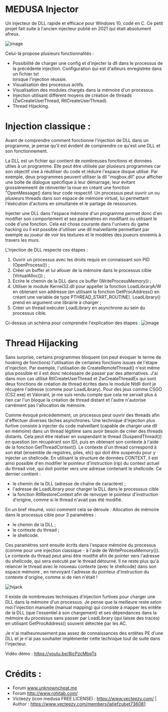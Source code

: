 # MEDUSA Injector

Un injecteur de DLL rapide et efficace pour Windows 10, codé en C. Ce petit projet fait suite à l'ancien injecteur publié en 2021 qui était absolument afreux. 



![image](https://github.com/ulyssepmt/MEDUSA-Injector/assets/89702597/bbe8df19-a229-4f08-8a58-633451b06bc7)

Celui-là propose plusieurs fonctionnalités : 

- Possibilité de charger une config et d'injecter la dll dans le processus de la précédente injection. Configuration qui est d'ailleurs enregistrée dans un fichier txt   
  lorsque l'injection réussie. 
- Visualisation des processus actifs. 
- Visualisation des modules chargés dans la mémoire d'un processus. 
- Injection utilisant différent moyens de création de threads (ZwCreateUserThread, RtlCreateUserThread).
- Thread Hijacking. 


# Injection classique :  

Avant de comprendre comment fonctionne l'injection de DLL dans un programme, je pense qu'il est évident de comprendre ce qu'est une DLL et son fonctionnement.

La DLL est un fichier qui contient de nombreuses fonctions et données utiles à un programme. Elle peut être utilisée par plusieurs programmes car son objectif vise à réutiliser du code et réduire l'espace disque utilisé. Par exemple, deux programmes peuvent utiliser la dll "msgbox.dll" pour afficher une boîte de dialogue spécifique à leur démarrage, leur évitant grossièremeent de réinventer la roue en créant une fonction "OpenMessage() dans leur code respectif.
Un processus peut ouvrir un ou plusieurs threads dans son espace de mémoire virtuel, lui permettant l'éxécution d'actions en simultanée et le partage de ressources.  

Injecter une DLL dans l'espace mémoire d'un programme permet donc d'en modifier son comportement et ses paramètres en modifiant ou utilisant le code d'une fonction. Cela est chose courante dans l'univers du game hacking ou il est possible d'utiliser une dll malveillante permettant par exemple au joueur de voir les textures et le modèles des joueurs ennemis à travers les murs. 

L'injection de DLL respecte ces étapes :  

1) Ouvrir un processus avec les droits requis en connaissant son PID (OpenProcess()) ;  
2) Créer un buffer et lui allouer de la mémoire dans le processus cible (VirtualAlloc()) ; 
3) Ecrire le chemin de la DLL dans ce buffer (WriteProcessMemory)) ; 
4) Utiliser le module Kernel32.dll pour appeller la fonction LoadLibraryA/W en obtenant son addresse (en utilisant la fonction GetProcAddress() en créant une variable de type 
   PTHREAD_START_ROUTINE). 
   LoadLibrary() prend en argument une librairie à charger ; 
5) Créer un thread exécuter LoadLibrary en asynchrone au sein du processus cible. 

Ci-dessus un schéma pour comprendre l'explication des étapes : 
![image](https://github.com/ulyssepmt/MEDUSA-Injector/assets/89702597/eb6544da-66e9-4012-9d7c-0e5721b9bc2c)

# Thread Hijacking
Sans surprise, certains programmes bloquent (on peut évoquer le terme de hooking de fonctions) l'utilisation de certaines fonctions issues de l'étape d'injection. Par exemple, l'utilisation de CreateRemoteThread() n'est même plus possible et il est donc nécéssaire de passer par des alternatives. 
J'ai dans mon cas utilisé RtlCreateUserThread et ZwCreateThreadEx qui sont deux fonctions de création de thread écrites dans le module Ntdll dont je récupère l'adresse (comme pour LoadLibrary). Pour des jeux comme CSGO (CS2.exe) et Valorant, je me suis rendu compte que cela ne servait plus à rien car l'un bloque la création de thread distant et l'autre n'autorise carrément pas l'allocation de mémoire.

Comme évoqué précédemment, un processus peut ouvrir des threads afin d'effectuer diverses tâches asynchrones. Une technique d'injection plus furtive consiste à injecter du code malveillant (capable de charger une dll en mémoire) dans un thread légitime sans avoir besoin de créer des threads distants. 
Cela peut être réaliser en suspendant le thread (SuspendThread()) en question (en récupérant son ID), puis en obtenant son contexte à l'aide de la fonction GetThreadContext().
Le contexte d'un thread correspond à son état (ensemble de registres, piles, etc) qui doit être suspendu pour y injecter un shellcode. En utilisant la structure de données CONTEXT, il est ainsi possible d'en modifier le pointeur d'instruction (rip) du context actuel du thread visé, qui doit pointer vers une adresse contenant le shellcode. Ce dernier contient : 
- le chemin de la DLL (adresse de chaîne de caractère) ; 
- l'adresse de LoadLibrary pour charger la DLL dans le processsus cible 
- la fonction RtlRestoreContext afin de renvoyer le pointeur d'instruction d'origine, comme si le thread n'avait pas été modifié. 

En un bref résumé, voici comment cela se déroule : 
Allocation de mémoire dans le processus cible pour 3 paramètres :  
- le chemin de la DLL ;
- le contexte du thread ;
- le shellcode.

Ces paramètres sont ensuite écrits dans l'espace mémoire du processus (comme pour une injection classique - à l'aide de WriteProcessMemory()). Le contexte du thread peut ainsi être modifié afin de pointer vers l'adresse du shellcode, qui sera exécuté par le thread détourné. Il ne reste plus qu'à relancer le thread avec le nouveau contexte (avec le shellcode) dans son espace mémoire , en renvoyant l'adresse du pointeur d'instruction du contexte d'origine, comme si de rien n'était ! 

![hijack](https://github.com/ulyssepmt/MEDUSA-Injector/assets/89702597/b8d441b2-9b8f-438c-92fe-2e9c72d09eaa)

Il existe de nombreuses techniques d'injection furtives pour charger une DLL dans la mémoire d'un processus. Je pense que la meilleure reste selon moi l'injection manuelle (manual mapping) qui consiste à mapper les entête de la DLL (que l'essentiel à son chargement) et ses dépendances dans la mémoire du processus sans passer par LoadLibrary (qui laisse des traces) en utilisant GetProcAddress() souvent détectée par les AC. 


Je n'ai malheureusement pas assez de connaissances des entêtes PE d'une DLL et je n'ai pas souhaiter implémenter cette technique tout de suite dans l'injecteur. 



Vidéo démo : 
https://youtu.be/8icPzcMbqTs


# Crédits : 
- Forum www.unknowncheat.me
- Forum http://www.rohitab.com/
- Victeezy (icon medusa FREE LICENSE) : https://www.vecteezy.com/ | Author : https://www.vecteezy.com/members/latiefzubet736081
